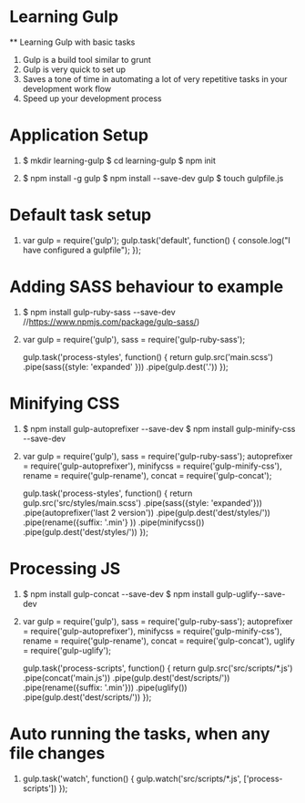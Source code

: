 # Learning Gulp
** Learning Gulp with basic tasks

1. Gulp is a build tool similar to grunt
2. Gulp is very quick to set up
3. Saves a tone of time in automating a lot of very repetitive tasks in your development work flow
4. Speed up your development process

# Application Setup

1. $ mkdir learning-gulp
   $ cd learning-gulp
   $ npm init

2. $ npm install -g gulp
   $ npm install --save-dev gulp
   $ touch gulpfile.js
   
# Default task setup

1. var gulp = require('gulp');
   gulp.task('default', function() {
     console.log("I have configured a gulpfile");
   });
   
# Adding SASS behaviour to example
    
1. $ npm install gulp-ruby-sass --save-dev
    //https://www.npmjs.com/package/gulp-sass/)

2. var gulp = require('gulp'),
       sass = require('gulp-ruby-sass');

   gulp.task('process-styles', function() {
     return gulp.src('main.scss')
       .pipe(sass({style: 'expanded' }))
       .pipe(gulp.dest('.'))
   });

# Minifying CSS

1. $ npm install gulp-autoprefixer --save-dev
   $ npm install gulp-minify-css --save-dev
   
2. var gulp = require('gulp'),
        sass = require('gulp-ruby-sass');
        autoprefixer = require('gulp-autoprefixer'),
        minifycss = require('gulp-minify-css'),
        rename = require('gulp-rename'),
        concat = require('gulp-concat');


    gulp.task('process-styles', function() {
      return gulp.src('src/styles/main.scss')
        .pipe(sass({style: 'expanded'}))
        .pipe(autoprefixer('last 2 version'))
        .pipe(gulp.dest('dest/styles/'))
        .pipe(rename({suffix: '.min'} ))
        .pipe(minifycss())
        .pipe(gulp.dest('dest/styles/'))
    });

# Processing JS

1. $ npm install gulp-concat --save-dev
   $ npm install gulp-uglify--save-dev

2. var gulp = require('gulp'),
        sass = require('gulp-ruby-sass');
        autoprefixer = require('gulp-autoprefixer'),
        minifycss = require('gulp-minify-css'),
        rename = require('gulp-rename'),
        concat = require('gulp-concat'),
        uglify = require('gulp-uglify');

    gulp.task('process-scripts', function() {
      return gulp.src('src/scripts/*.js')
        .pipe(concat('main.js'))
        .pipe(gulp.dest('dest/scripts/'))
        .pipe(rename({suffix: '.min'}))
        .pipe(uglify())
        .pipe(gulp.dest('dest/scripts/'))
    });

# Auto running the tasks, when any file changes

1. gulp.task('watch', function() {
      gulp.watch('src/scripts/*.js', ['process-scripts'])
    });
	
	